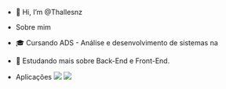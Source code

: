 - 👋 Hi, I’m @Thallesnz

- Sobre mim
- 🎓 Cursando ADS - Análise e desenvolvimento de sistemas na  
- 🔭 Estudando mais sobre Back-End e Front-End.

- Aplicações
<img src="https://img.shields.io/badge/Python-323330?style=for-the-badge&logo=python&logoColor=cian"> <img src="https://img.shields.io/badge/JavaScript-323330?style=for-the-badge&logo=javascript&logoColor=cian">
  
